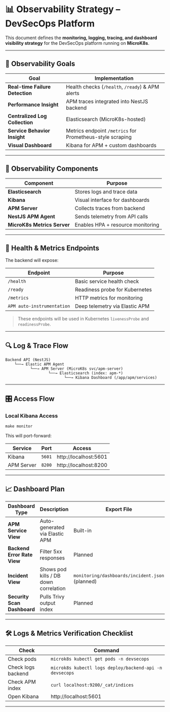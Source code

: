 # 📊 Observability Strategy – DevSecOps Platform

This document defines the **monitoring, logging, tracing, and dashboard visibility strategy** for the DevSecOps platform running on **MicroK8s**.

---

## 🎯 Observability Goals

| Goal | Implementation |
|------|--------------|
| **Real-time Failure Detection** | Health checks (`/health`, `/ready`) & APM alerts |
| **Performance Insight** | APM traces integrated into NestJS backend |
| **Centralized Log Collection** | Elasticsearch (MicroK8s-hosted) |
| **Service Behavior Insight** | Metrics endpoint `/metrics` for Prometheus-style scraping |
| **Visual Dashboard** | Kibana for APM + custom dashboards |

---

## 🧩 Observability Components

| Component | Purpose |
|-----------|--------|
| **Elasticsearch** | Stores logs and trace data |
| **Kibana** | Visual interface for dashboards |
| **APM Server** | Collects traces from backend |
| **NestJS APM Agent** | Sends telemetry from API calls |
| **MicroK8s Metrics Server** | Enables HPA + resource monitoring |

---

## 🚦 Health & Metrics Endpoints

The backend will expose:

| Endpoint | Purpose |
|----------|--------|
| `/health` | Basic service health check |
| `/ready` | Readiness probe for Kubernetes |
| `/metrics` | HTTP metrics for monitoring |
| `APM auto-instrumentation` | Deep telemetry via Elastic APM |

> These endpoints will be used in Kubernetes `livenessProbe` and `readinessProbe`.

---

## 🔍 Log & Trace Flow

```
Backend API (NestJS) 
    └──→ Elastic APM Agent
           └──→ APM Server (MicroK8s svc/apm-server)
                   └──→ Elasticsearch (index: apm-*)
                          └──→ Kibana Dashboard (/app/apm/services)
```

---

## 🎛 Access Flow

### Local Kibana Access

```
make monitor
```

This will port-forward:

| Service | Port | Access |
|---------|------|--------|
| Kibana | `5601` | http://localhost:5601 |
| APM Server | `8200` | http://localhost:8200 |

---

## 📈 Dashboard Plan

| Dashboard Type | Description | Export File |
|---------------|------------|------------|
| **APM Service View** | Auto-generated via Elastic APM | Built-in |
| **Backend Error Rate View** | Filter 5xx responses | Planned |
| **Incident View** | Shows pod kills / DB down correlation | `monitoring/dashboards/incident.json` (planned) |
| **Security Scan Dashboard** | Pulls Trivy output index | Planned |

---

## 🛠 Logs & Metrics Verification Checklist

| Check | Command |
|-------|--------|
| Check pods | `microk8s kubectl get pods -n devsecops` |
| Check logs backend | `microk8s kubectl logs deploy/backend-api -n devsecops` |
| Check APM index | `curl localhost:9200/_cat/indices` |
| Open Kibana | http://localhost:5601 |

---
